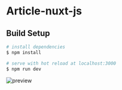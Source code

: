 # Article-nuxt-js

## Build Setup

```bash
# install dependencies
$ npm install

# serve with hot reload at localhost:3000
$ npm run dev
```
<img alt="preview" src="assets/preview.gif">
